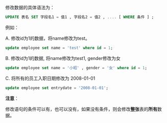 修改数据的具体语法为：

```sql
UPDATE 表名 SET 字段名1 = 值1 , 字段名2 = 值2 , .... [ WHERE 条件 ] ;
```

例如：

A. 修改id为1的数据，将name修改为test。

```sql
update employee set name = 'test' where id = 1;
```

B. 修改id为1的数据, 将name修改为test1, gender修改为女

```sql
update employee set name = '小昭' , gender = '女' where id = 1;
```

C. 将所有的员工入职日期修改为 2008-01-01

```sql
update employee set entrydate = '2008-01-01';
```

**注意**：

修改语句的条件可以有，也可以没有，如果没有条件，则会修改**整张**表的**所有**数据。  


